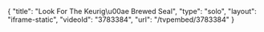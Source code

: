 {
    "title": "Look For The Keurig\u00ae Brewed Seal",
    "type": "solo",
    "layout": "iframe-static",
    "videoId": "3783384",
    "url": "\/tvpembed\/3783384"
}